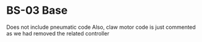 # BS-03 Base

Does not include pneumatic code
Also, claw motor code is just commented as we had removed the related controller